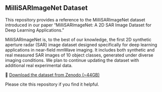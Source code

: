 ## MilliSARImageNet Dataset

This repository provides a reference to the MilliSARImageNet dataset introduced in our paper “MilliSARImageNet: A 2D SAR Image Dataset for Deep Learning Applications.”

MilliSARImageNet is, to the best of our knowledge, the first 2D synthetic aperture radar (SAR) image dataset designed specifically for deep learning applications in near-field mmWave imaging. It includes both synthetic and real measured SAR images of 10 object classes, generated under diverse imaging conditions. We plan to continue updating the dataset with additional real experimental data.

🔗 [Download the dataset from Zenodo (~44GB)](https://zenodo.org/records/15739699?preview=1&token=eyJhbGciOiJIUzUxMiJ9.eyJpZCI6Ijk1NmE0MTM1LTA3Y2QtNGU5YS1hNjBmLTE1YzVmOWQ5ZWE2ZSIsImRhdGEiOnt9LCJyYW5kb20iOiIxN2JkNmFkNGY2MjdhMGUyYTA2NDhmNjZlNDQ5YzdjYiJ9.ohuF9l-TdP_AAz43PB3LCUskPPLB3SpRTZRqtlABMovuRrGyxy9npHxSVK8pPdoTx_zw_gkTpMiOpaWvmUyZNg)


Please cite this repository if you find it helpful.
